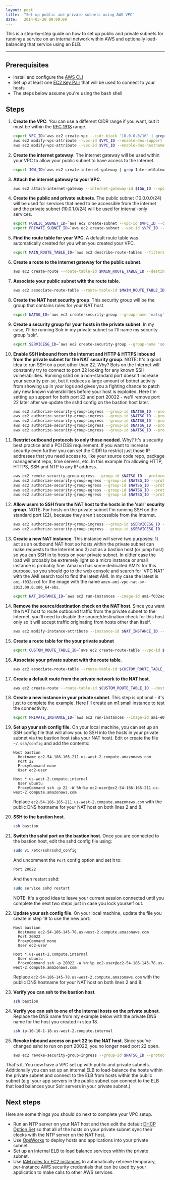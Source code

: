```yaml
---
layout: post
title:  "Set up public and private subnets using AWS VPC"
date:   2014-03-20 09:09:09
---
```


This is a step-by-step guide on how to set up public and private subnets for running a service on an internal network within AWS and optionally load-balancing that service using an ELB.

---

## Prerequisites
* Install and configure the [AWS CLI](http://aws.amazon.com/cli/)
* Set up at least one [EC2 Key Pair](http://docs.aws.amazon.com/AWSEC2/latest/UserGuide/ec2-key-pairs.html) that will be used to connect to your hosts
* The steps below assume you're using the bash shell

## Steps
1. __Create the VPC__. You can use a different CIDR range if you want, but it must be within the [RFC 1918](https://tools.ietf.org/html/rfc1918) range.

    ```sh
    export VPC_ID=`aws ec2 create-vpc --cidr-block '10.0.0.0/16' | grep VpcId | head -1 | awk '{gsub(/\"/, "");gsub(/,/,""); print $2}'`
    aws ec2 modify-vpc-attribute --vpc-id $VPC_ID --enable-dns-support
    aws ec2 modify-vpc-attribute --vpc-id $VPC_ID --enable-dns-hostnames
    ```
2. __Create the internet gateway__. The internet gateway will be used within your VPC to allow your public subnet to have access to the Internet.

    ```sh
    export IGW_ID=`aws ec2 create-internet-gateway | grep InternetGatewayId | head -1 | awk '{gsub(/\"/, "");gsub(/,/,""); print $2}'`
    ```
3. __Attach the internet gateway to your VPC__.

    ```sh
    aws ec2 attach-internet-gateway --internet-gateway-id $IGW_ID --vpc-id $VPC_ID
    ```
4. __Create the public and private subnets__. The public subnet (10.0.0.0/24) will be used for services that need to be accessible from the internet and the private subnet (10.0.1.0/24) will be used for internal-only services.

    ```sh
    export PUBLIC_SUBNET_ID=`aws ec2 create-subnet --vpc-id $VPC_ID --cidr-block '10.0.0.0/24' | grep SubnetId | head -1 | awk '{gsub(/\"/, "");gsub(/,/,""); print $2}'`
    export PRIVATE_SUBNET_ID=`aws ec2 create-subnet --vpc-id $VPC_ID --cidr-block '10.0.1.0/24' | grep SubnetId | head -1 | awk '{gsub(/\"/, "");gsub(/,/,""); print $2}'`
    ```
5. __Find the route table for your VPC__. A default route table was automatically created for you when you created your VPC.

    ```sh
    export MAIN_ROUTE_TABLE_ID=`aws ec2 describe-route-tables --filters "Name=vpc-id,Values=$VPC_ID" | grep RouteTableId | head -1 | awk '{gsub(/\"/, "");gsub(/,/,""); print $2}'`
    ```
6. __Create a route to the internet gateway for the public subnet__.

    ```sh
    aws ec2 create-route --route-table-id $MAIN_ROUTE_TABLE_ID --destination-cidr-block '0.0.0.0/0' --gateway-id $IGW_ID
    ```
7. __Associate your public subnet with the route table__.

    ```sh
    aws ec2 associate-route-table --route-table-id $MAIN_ROUTE_TABLE_ID --subnet-id $PUBLIC_SUBNET_ID
    ```
8. __Create the NAT host security group__. This security group will be the group that contains rules for your NAT host.

    ```sh
    export NATSG_ID=`aws ec2 create-security-group --group-name 'natsg' --description 'NAT security group for your bastion host.' --vpc-id $VPC_ID | grep GroupId | head -1 | awk '{gsub(/\"/, "");gsub(/,/,""); print $2}'`
    ```

9. __Create a security group for your hosts in the private subnet__. In my case, I'll be running Solr in my private subnet so I'll name my security group 'solr'.

    ```sh
    export SERVICESG_ID=`aws ec2 create-security-group --group-name 'solr' --description 'Solr security group.' --vpc-id $VPC_ID | grep GroupId | head -1 | awk '{gsub(/\"/, "");gsub(/,/,""); print $2}'`
    ```
10. __Enable SSH inbound from the internet and HTTP & HTTPS inbound from the private subnet for the NAT security group__. NOTE: It's a good idea to run SSH on a port other than 22. Why? Bots on the Internet will constantly try to connect to port 22 looking for any known SSH vulnerabilities. Running sshd on a non-standard port doesn't increase your security per-se, but it reduces a large amount of botnet activity from showing up in your logs and gives you a fighting chance to patch any new known vulnerabilities before your host is exploited. Here I'm setting up support for both port 22 and port 20022 - we'll remove port 22 later after we update the sshd config on the bastion host later.

    ```sh
    aws ec2 authorize-security-group-ingress --group-id $NATSG_ID --protocol -1 --source-group $NATSG_ID
    aws ec2 authorize-security-group-ingress --group-id $NATSG_ID --protocol 'tcp' --port 20022 --cidr '0.0.0.0/0'
    aws ec2 authorize-security-group-ingress --group-id $NATSG_ID --protocol 'tcp' --port 22 --cidr '0.0.0.0/0'
    aws ec2 authorize-security-group-ingress --group-id $NATSG_ID --protocol 'tcp' --port 80 --source-group $SERVICESG_ID
    aws ec2 authorize-security-group-ingress --group-id $NATSG_ID --protocol 'tcp' --port 443 --source-group $SERVICESG_ID
    ```
11. __Restrict outbound protocols to only those needed__. Why? It's a security best practice and a PCI DSS requirement. If you want to increase security even further you can set the CIDR to restrict just those IP addresses that you need access to, like your source code repo, package management repo, time servers, etc. In this example I'm allowing HTTP, HTTPS, SSH and NTP to any IP address.

    ```sh
    aws ec2 revoke-security-group-egress --group-id $NATSG_ID --protocol '-1' --port all --cidr '0.0.0.0/0'
    aws ec2 authorize-security-group-egress --group-id $NATSG_ID --protocol 'tcp' --port 80 --cidr '0.0.0.0/0'
    aws ec2 authorize-security-group-egress --group-id $NATSG_ID --protocol 'tcp' --port 443 --cidr '0.0.0.0/0'
    aws ec2 authorize-security-group-egress --group-id $NATSG_ID --protocol 'tcp' --port 22 --cidr '0.0.0.0/0'
    aws ec2 authorize-security-group-egress --group-id $NATSG_ID --protocol 'udp' --port 123 --cidr '0.0.0.0/0'
    ```
12. __Allow users to SSH from the NAT host to the hosts in the 'solr' security group__. NOTE: For hosts on the private subnet I'm running SSH on the standard port (22), because they aren't accessible from the Internet.

    ```sh
    aws ec2 authorize-security-group-ingress --group-id $SERVICESG_ID --protocol -1 --source-group $SERVICESG_ID
    aws ec2 authorize-security-group-ingress --group-id $SERVICESG_ID --protocol 'tcp' --port 22 --source-group $NATSG_ID
    ```
13. __Create a new NAT instance__. This instance will serve two purposes: 1) act as an outbound NAT host so hosts within the private subnet can make requests to the Internet and 2) act as a bastion host (or jump host) so you can SSH in to hosts on your private subnet. In either case the load will probably be extremely light so a micro instance or small instance is probably fine. Amazon has some dedicated AMI's for this purpose, so you should go to the web console and search for 'VPC NAT' with the AMI search tool to find the latest AMI. In my case the latest is `ami-f032acc0` for the image with the name `amzn-ami-vpc-nat-pv-2013.09.0.x86_64-ebs`.

    ```sh
    export NAT_INSTANCE_ID=`aws ec2 run-instances --image-id ami-f032acc0 --count 1 --instance-type t1.micro --key-name MyKeyPair --security-group-ids $NATSG_ID --subnet-id $PUBLIC_SUBNET_ID --associate-public-ip-address --monitoring 'Enabled=true' | grep InstanceId | head -1 | awk '{gsub(/\"/, "");gsub(/,/,""); print $2}'`
    ```
14. __Remove the source/destination check on the NAT host__. Since you want the NAT host to route outbound traffic from the private subnet to the Internet, you'll need to disable the source/destination check for this host only so it will accept traffic originating from hosts other than itself.

    ```sh
    aws ec2 modify-instance-attribute --instance-id $NAT_INSTANCE_ID --no-source-dest-check
    ```
15. __Create a route table for the your private subnet__

    ```sh
    export CUSTOM_ROUTE_TABLE_ID=`aws ec2 create-route-table --vpc-id $VPC_ID | grep RouteTableId | head -1 | awk '{gsub(/\"/, "");gsub(/,/,""); print $2}'`
    ```
16. __Associate your private subnet with the route table__.

    ```sh
    aws ec2 associate-route-table --route-table-id $CUSTOM_ROUTE_TABLE_ID --subnet-id $PRIVATE_SUBNET_ID
    ```
17. __Create a default route from the private network to the NAT host__.

    ```sh
    aws ec2 create-route --route-table-id $CUSTOM_ROUTE_TABLE_ID --destination-cidr-block '0.0.0.0/0' --instance-id $NAT_INSTANCE_ID
    ```
18. __Create a new instance in your private subnet__. This step is optional - it's just to complete the example. Here I'll create an m1.small instance to test the connectivity.

    ```sh
    export PRIVATE_INSTANCE_ID=`aws ec2 run-instances --image-id ami-e04428d0 --count 1 --instance-type m1.small --key-name MyKeyPair --security-group-ids $SERVICESG_ID --subnet-id $PRIVATE_SUBNET_ID --monitoring 'Enabled=true' | grep InstanceId | head -1 | awk '{gsub(/\"/, "");gsub(/,/,""); print $2}'`
    ```
19. __Set up your ssh config file.__ On your local machine, you can set up an SSH config file that will allow you to SSH into the hosts in your private subnet via the bastion host (aka your NAT host). Edit or create the file `~/.ssh/config` and add the contents:

    ```
    Host bastion
      Hostname ec2-54-186-165-211.us-west-2.compute.amazonaws.com
      Port 22
      ProxyCommand none
      User ec2-user

    Host *.us-west-2.compute.internal
      User ubuntu
      ProxyCommand ssh -p 22 -W %h:%p ec2-user@ec2-54-186-165-211.us-west-2.compute.amazonaws.com
    ```
    Replace `ec2-54-186-165-211.us-west-2.compute.amazonaws.com` with the public DNS hostname for your NAT host on both lines 2 and 8.
20. __SSH to the bastion host__.

    ```sh
    ssh bastion
    ```
21. __Switch the sshd port on the bastion host__. Once you are connected to the bastion host, edit the sshd config file using:

    ```sh
    sudo vi /etc/ssh/sshd_config
    ```
    And uncomment the `Port` config option and set it to:

    ```sh
    Port 20022
    ```
    And then restart sshd:

    ```sh
    sudo service sshd restart
    ```
    NOTE: It's a good idea to leave your current session connected until you complete the next two steps just in case you lock yourself out.
22. __Update your ssh config file__. On your local machine, update the file you create in step 19 to use the new port:

    ```
    Host bastion
      Hostname ec2-54-186-145-78.us-west-2.compute.amazonaws.com
      Port 20022
      ProxyCommand none
      User ec2-user

    Host *.us-west-2.compute.internal
      User ubuntu
      ProxyCommand ssh -p 20022 -W %h:%p ec2-user@ec2-54-186-145-78.us-west-2.compute.amazonaws.com
    ```
    Replace `ec2-54-186-145-78.us-west-2.compute.amazonaws.com` with the public DNS hostname for your NAT host on both lines 2 and 8.
23. __Verify you can ssh to the bastion host__.

    ```sh
    ssh bastion
    ```
24. __Verify you can ssh to one of the internal hosts on the private subnet__. Replace the DNS name from my example below with the private DNS name for the host you created in step 18.

    ```sh
    ssh ip-10-10-1-18.us-west-2.compute.internal
    ```
25. __Revoke inbound access on port 22 to the NAT host__. Since you've changed sshd to run on port 20022, you no longer need port 22 open.

    ```sh
    aws ec2 revoke-security-group-ingress --group-id $NATSG_ID --protocol 'tcp' --port 22 --cidr '0.0.0.0/0'
    ```

That's it. You now have a VPC set up with public and private subnets. Additionally you can set up an internal ELB to load-balance the hosts within the private subnet and connect to the ELB from hosts within the public subnet (e.g. your app servers in the public subnet can connect to the ELB that load balances your Solr servers in your private subnet.)

## Next steps

Here are some things you should do next to complete your VPC setup.

* Run an NTP server on your NAT host and then edit the default [DHCP Option Set](http://docs.aws.amazon.com/AmazonVPC/latest/UserGuide/VPC_DHCP_Options.html) so that all of the hosts on your private subnet sync their clocks with the NTP server on the NAT host.
* Use [OpsWorks](http://docs.aws.amazon.com/opsworks/latest/userguide/welcome.html) to deploy hosts and applications into your private subnet.
* Set up an internal ELB to load balance services within the private subnet.
* Use [IAM roles for EC2 instances](http://docs.aws.amazon.com/AWSEC2/latest/UserGuide/iam-roles-for-amazon-ec2.html) to automatically retrieve temporary, per-instance AWS security credentials that can be used by your application to make calls to other AWS services.

